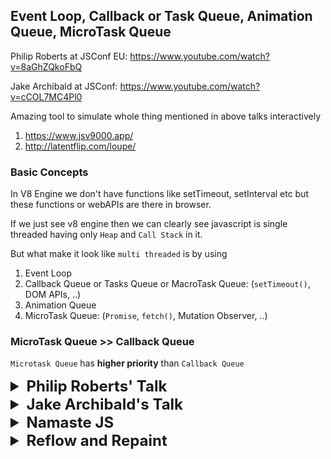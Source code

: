 ## Event Loop, Callback or Task Queue, Animation Queue, MicroTask Queue

Philip Roberts at JSConf EU: https://www.youtube.com/watch?v=8aGhZQkoFbQ

Jake Archibald at JSConf: https://www.youtube.com/watch?v=cCOL7MC4Pl0

Amazing tool to simulate whole thing mentioned in above talks
interactively 
1. https://www.jsv9000.app/
2. http://latentflip.com/loupe/

### Basic Concepts

In V8 Engine we don't have functions like setTimeout, setInterval etc but these 
functions or webAPIs are there in browser.

If we just see v8 engine then we can clearly see javascript is single threaded 
having only `Heap` and `Call Stack` in it.

But what make it look like `multi threaded` is by using 
1. Event Loop
2. Callback Queue or Tasks Queue or MacroTask Queue: (`setTimeout()`, DOM APIs, ..)
3. Animation Queue
4. MicroTask Queue: (`Promise`, `fetch()`, Mutation Observer, ..)

### MicroTask Queue >> Callback Queue

`Microtask Queue` has **higher priority** than `Callback Queue`

<details >
 <summary style="font-size: x-large; font-weight: bold">Philip Roberts' Talk</summary>

He discussed about `Event Loop` and `Callback Queue` to explain this whole thing

![img_2.png](images/img_2.png)

![img_3.png](images/img_3.png)

### Call Stack
![img_4.png](images/img_4.png)
![img_5.png](images/img_5.png)


### Concurrency & Event Loop
Time Stamp:https://youtu.be/8aGhZQkoFbQ?si=VX6d-MAwBQK1gkFu&t=768

![img_6.png](images/img_6.png)
![img_7.png](images/img_7.png)
![img_8.png](images/img_8.png)
![img_9.png](images/img_9.png)

1. Using `setTimeout` 0 is to solve `Blocking Issue` by using this we
let any ajax, http request or setTimeout to finish under `webapis`
once they are done running we push it to `Callback Queue or Task Queue`
and `Event loop` push back to `Call Stack` once everything cleared from it.

    By this any `Asynchronous task` does not block Call Stack and we are able to 
    use thing on browser like click button or highlight text etc.

2. `setTimeout` is **not guarantee time of execution**, but it is a minimum time of
execution.

Running example: https://youtu.be/8aGhZQkoFbQ?si=wqVXk6cU2grRaD8_&t=1170

![img_10.png](images/img_10.png)

</details>







<details >
 <summary style="font-size: x-large; font-weight: bold">Jake Archibald's Talk</summary>

![img_11.png](images/img_11.png)

 We may feel user might see flash of `el` element since apply 
style 'none' after appending but it won't because of how Event Loop works

#### Main Thread
![img_12.png](images/img_12.png)

Here this main thread is V8 engine which has just one `Call Stack`

`Callback or Task Queue` is on **LEFT**

`Render Steps` is on **RIGHT**

In below diagrams
<details >
 <summary style="font-size: large; font-weight: bold">Callback or Task Queue</summary>

![img_13.png](images/img_13.png)
![img_14.png](images/img_14.png)
![img_15.png](images/img_15.png)

</details>

<br>

<details >
 <summary style="font-size: large; font-weight: bold">Render Steps</summary>

It involves
1. Style calculation: Looking at all CSS element and calculating what applies to each element
2. Layout: Render tree and figuring out where everything is on page
3. Painting: Creating pixel data, doing actual painting

![img_16.png](images/img_16.png)

<details >
 <summary style="font-size: medium; font-weight: bold">Example 1: `while (true);`</summary>

Once we click on `while (true);` button everything comes to stand still, we can't do anything
on browser
![img_17.png](images/img_17.png)

Since `main thread(Call Stack)` is busy doing above task so it will just queue up all other
task like button click, text highlight, cat gif animation  etc and will be able to push one by one
to Call Stack when it is completely empty.
![img_19.png](images/img_19.png)

![img_20.png](images/img_20.png)
Now we can understand why there will no flash of `el` since a code must run to its completion
before it can get back to render steps
</details>

<details >
 <summary style="font-size: medium; font-weight: bold">Example 2: `setTimeout loop`</summary>

![img_21.png](images/img_21.png)

![img_22.png](images/img_22.png)

![img_23.png](images/img_23.png)

Here we keep queueing up tasks and will be able to push one by one to Call Stack.
Therefore `Event Loop` is able to push `Render step task` like cat gif animation to `Callback Queue`.
Hence it is `Non blocking`.
![img_24.png](images/img_24.png)
</details>



</details>

<br>

<details >
 <summary style="font-size: large; font-weight: bold">`requestAnimationFrame`</summary>

![img_29.png](images/img_29.png)

![img_26.png](images/img_26.png)

![img_27.png](images/img_27.png)

![img_28.png](images/img_28.png)

Here `setTimeout` move faster than `requestAnimationFrame`

Many task can happen before browser goes to render step and update the display

Most commonly display refresh at 60 times per second(60 Hz).
Browser won't run render step if browser is in background as that will be waste of
resource.

![img_31.png](images/img_31.png)

`setTimeout(callback, 0)` is not exactly 0 ms it is around 4.7 ms.

<details >
 <summary style="font-size: small; font-weight: bold">Visualizing Timing</summary>
In below figure Green & Purple color represent Render step 

Yellow part are task queue

![img_32.png](images/img_32.png)
![img_34.png](images/img_34.png)
If we use setTimeout()[Task Queue] for animation, then it will happen randomly since
Task Queue is always prioritised than a Render step

![img_33.png](images/img_33.png)
But if we use `requestAnimationFrame` then it will happen always at the start
</details>

</details>

<br>

<details >
 <summary style="font-size: medium; font-weight: bold">Example: Animate Box 0-> 1000 -> 500</summary>

1.
![img_35.png](images/img_35.png)
Above code will not animate from 0 -> 1000 -> 500, since browser will just render 0 -> 500.
Since this is something ran to completion on Task Queue side and whatever was set, browser looks that
and render it on broswer during Render step

2. 
![img_36.png](images/img_36.png)
![img_37.png](images/img_37.png)
![img_38.png](images/img_38.png)

In above case also we didn't able to animate since both Task Queue and requestAnimationFrame happen
before it get painted on browser

3.
![img_39.png](images/img_39.png)

Using twice requestAnimationFrame help to animate properly

![img_40.png](images/img_40.png)
Till 2018 Edge & Safari put requestAnimationFrame after Styling & Painting

</details>

<br>

<details >
 <summary style="font-size: large; font-weight: bold">Micro Tasks</summary>

![img_50.png](images/img_50.png)

![img_41.png](images/img_41.png)
![img_42.png](images/img_42.png)
Above `promise` use microtask queue

![img_43.png](images/img_43.png)
![img_44.png](images/img_44.png)
In here also whole things hang after button click of `Microtask loop`


Visualizing how tasked are picked and completed in below cases

![img_45.png](images/img_45.png)

1. Callback or  Task Queue
![img_46.png](images/img_46.png)
One task is completed one at a time


2. Animation Callback(requestAnimationFrame)

![img_47.png](images/img_47.png)
All the item are completed till the completion and new once are just
stacked for second iteration

3. Micro Task Queue
![img_49.png](images/img_49.png)
All item plus newly added item are also completed.

</details>

<br>
<details >
 <summary style="font-size: large; font-weight: bold">Quiz</summary>



<details >
 <summary style="font-size: medium; font-weight: bold">Question-1</summary>

![img_51.png](images/img_51.png)
![img_52.png](images/img_52.png)

![img_53.png](images/img_53.png)
After running task we go to Micro Task Queue

![img_54.png](images/img_54.png)
![img_55.png](images/img_55.png)
Same thing done for Listener 2

</details>

<details >
 <summary style="font-size: medium; font-weight: bold">Question-2(Using script for button click)</summary>

![img_56.png](images/img_56.png)

![img_57.png](images/img_57.png)
![img_58.png](images/img_58.png)
![img_59.png](images/img_59.png)
Here since script haven't completed yet therefore we move to listener 2

![img_60.png](images/img_60.png)
![img_61.png](images/img_61.png)

Be careful while automating anything using script
</details>

Use above tool to better visualize above example
</details>

</details>




<details >
 <summary style="font-size: x-large; font-weight: bold">Namaste JS</summary>

![img_62.png](images/img_62.png)
![img_63.png](images/img_63.png)

Referred Video: https://youtu.be/8zKuNo4ay8E?si=HOCnXMoqEvLG-G8h

## JS Engine

![img_64.png](images/img_64.png)
![img_65.png](images/img_65.png)
![img_66.png](images/img_66.png)
![img_67.png](images/img_67.png)
Depending on the browser engine, the JS can use `Interpreter` or `Compiler`
![img_68.png](images/img_68.png)
</details>




<details >
 <summary style="font-size: x-large; font-weight: bold">Reflow and Repaint</summary>

![img_69.png](images/img_69.png)

In CRP([Networking -> How Web Work -> CRP](../../09-networking/readme.md)) we have 

**3.1 Reflow:** Keeps on happening when changes are made to the elements, that affect the layout of the partial or whole page. The Reflow of the element will cause the subsequent reflow of all the child and ancestor elements in the DOM. Reflow means re-calculating the positions and geometries of elements in the document.

**4.1 Repaint:**  Keeps on happening when changes are made to the appearance of the elements that change the visibility, but doesn't affect the layout
Eg: Visibility, background color, outline

> Reflows are very expensive in terms of performance, and is one of the main causes of slow DOM scripts, especially on devices with low
processing power, such as phones. In many cases, they are equivalent to laying out the entire page again.

**What Causes the Reflows and Repaints**
- Reflow will happen when Adding, Removing, Updating the DOM nodes
- Hiding DOM Element with display: none will cause both reflow and repaint
- Hiding DOM Element with visibility: hidden will cause the only repaint, because no layout or position change

```js
var bodyStyle = document.body.style; // cache

bodyStyle.padding = "20px"; // reflow, repaint
bodyStyle.border = "10px solid red"; // reflow, repaint

bodyStyle.color = "blue"; // repaint only, no dimensions changed
bstyle.backgroundColor = "#cc0000"; // repaint

bodyStyle.fontSize = "2em"; // reflow, repaint

// new DOM element - reflow, repaint
document.body.appendChild(document.createTextNode('Hello!'));
```

Full article: https://dev.to/gopal1996/understanding-reflow-and-repaint-in-the-browser-1jbg
</details>
